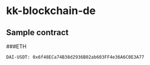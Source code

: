 # kk-blockchain-de

## Sample contract
###ETH
```
DAI-USDT: 0x6f48ECa74B38d2936B02ab603FF4e36A6C0E3A77 
```